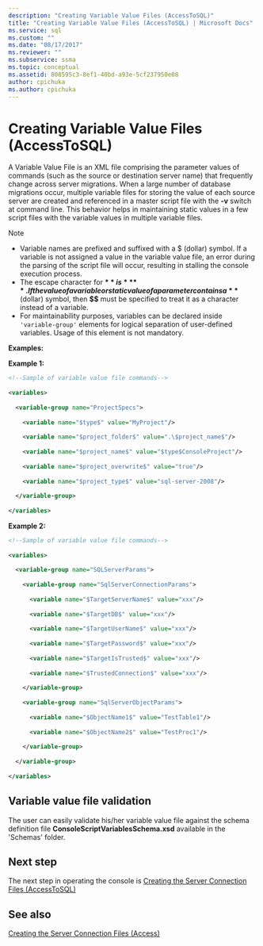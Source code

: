 ```yaml
---
description: "Creating Variable Value Files (AccessToSQL)"
title: "Creating Variable Value Files (AccessToSQL) | Microsoft Docs"
ms.service: sql
ms.custom: ""
ms.date: "08/17/2017"
ms.reviewer: ""
ms.subservice: ssma
ms.topic: conceptual
ms.assetid: 808595c3-8ef1-40bd-a93e-5cf237950e08
author: cpichuka 
ms.author: cpichuka 
---
```

# Creating Variable Value Files (AccessToSQL)
A Variable Value File is an XML file comprising the parameter values of commands (such as the source or destination server name) that frequently change across server migrations. When a large number of database migrations occur, multiple variable files for storing the value of each source server are created and referenced in a master script file with the **-v** switch at command line. This behavior helps in maintaining static values in a few script files with the variable values in multiple variable files.  
  
> [!NOTE]  
> -  Variable names are prefixed and suffixed with a $ (dollar) symbol. If a variable is not assigned a value in the variable value file, an error during the parsing of the script file will occur, resulting in stalling the console execution process.  
> -  The escape character for **$** is **$$**. If the value of a variable or static value of a parameter contains a **$** (dollar) symbol, then **$$** must be specified to treat it as a character instead of a variable.  
> -  For maintainability purposes, variables can be declared inside `'variable-group'` elements for logical separation of user-defined variables.  Usage of this element is not mandatory.  
  
**Examples:**  
  
**Example 1:**  
  
```xml  
<!--Sample of variable value file commands-->  
  
<variables>  
  
  <variable-group name="ProjectSpecs">  
  
    <variable name="$type$" value="MyProject"/>  
  
    <variable name="$project_folder$" value=".\$project_name$"/>  
  
    <variable name="$project_name$" value="$type$ConsoleProject"/>  
  
    <variable name="$project_overwrite$" value="true"/>  
  
    <variable name="$project_type$" value="sql-server-2008"/>  
  
  </variable-group>  
  
</variables>  
```  
**Example 2:**  
  
```xml  
<!--Sample of variable value file commands-->  
  
<variables>  
  
  <variable-group name="SQLServerParams">  
  
    <variable-group name="SqlServerConnectionParams">  
  
      <variable name="$TargetServerName$" value="xxx"/>  
  
      <variable name="$TargetDB$" value="xxx"/>  
  
      <variable name="$TargetUserName$" value="xxx"/>  
  
      <variable name="$TargetPassword$" value="xxx"/>  
  
      <variable name="$TargetIsTrusted$" value="xxx"/>  
  
      <variable name="$TrustedConnection$" value="xxx"/>  
  
    </variable-group>  
  
    <variable-group name="SqlServerObjectParams">  
  
      <variable name="$ObjectName1$" value="TestTable1"/>  
  
      <variable name="$ObjectName2$" value="TestProc1"/>  
  
    </variable-group>  
  
  </variable-group>  
  
</variables>  
```  
  
## Variable value file validation  
The user can easily validate his/her variable value file against the schema definition file **ConsoleScriptVariablesSchema.xsd** available in the 'Schemas' folder.  
  
## Next step  
The next step in operating the console is [Creating the Server Connection Files &#40;AccessToSQL&#41;](../../ssma/access/creating-the-server-connection-files-accesstosql.md)  
  
## See also  
[Creating the Server Connection Files (Access)](./creating-the-server-connection-files-accesstosql.md)  

